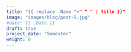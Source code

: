 ```yaml
---
title: "{{ replace .Name "-" " " | title }}"
image: "images/blog/post-5.jpg"
#date: {{ .Date }}
draft: true
project_date: "Semester"
weight: 0
---
```


